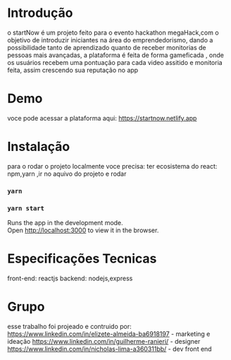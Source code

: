 # Introdução

o startNow é um projeto feito para o evento hackathon megaHack,com o objetivo de introduzir iniciantes na área do emprendedorismo,
dando a possibilidade tanto de aprendizado quanto de receber monitorias de pessoas mais avançadas, a plataforma é feita de forma gameficada
, onde os usuários recebem uma pontuação para cada video assitido e monitoria feita, assim crescendo sua reputação no app

# Demo

voce pode acessar a plataforma aqui: https://startnow.netlify.app

# Instalação

para o rodar o projeto localmente voce precisa:
ter ecosistema do react: npm,yarn
,ir no aquivo do projeto e rodar
### `yarn`
### `yarn start`

Runs the app in the development mode.\
Open [http://localhost:3000](http://localhost:3000) to view it in the browser.



# Especificações Tecnicas

front-end: reactjs
backend: nodejs,express


# Grupo

esse trabalho foi projeado e contruido por:
https://www.linkedin.com/in/elizete-almeida-ba6918197 - marketing e ideação
https://www.linkedin.com/in/guilherme-ranieri/ - designer
https://www.linkedin.com/in/nicholas-lima-a360311bb/ - dev front end




